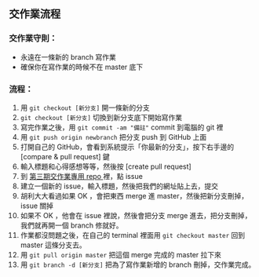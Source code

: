 ## 交作業流程

### 交作業守則：
* 永遠在一條新的 branch 寫作業
* 確保你在寫作業的時候不在 master 底下

### 流程：
1. 用 `git checkout [新分支]` 開一條新的分支
2. `git checkout [新分支]` 切換到新分支底下開始寫作業
3. 寫完作業之後，用 `git commit -am "備註"` commit 到電腦的 git 裡
4. 用 `git push origin newbranch` 把分支 push 到 GitHub 上面
5. 打開自己的 GitHub，會看到系統提示「你最新的分支」，按下右手邊的 [compare & pull request] 鍵
6. 輸入標題和心得感想等等，然後按 [create pull request]
7. 到 [第三期交作業專用 repo ](https://github.com/Lidemy/homeworks-3rd)裡，點 issue
8. 建立一個新的 issue，輸入標題，然後把我們的網址貼上去，提交
9. 胡利大大看過如果 OK ，會把東西 merge 進 master，然後把新分支刪掉，issue 關掉
10. 如果不 OK ，他會在 issue 裡說，然後會把分支 merge 進去，把分支刪掉，我們就再開一個 branch 修就好。
11. 作業都沒問題之後，在自己的 terminal 裡面用 `git checkout master` 回到 master 這條分支去。
12. 用 `git pull origin master` 把這個 merge 完成的 master 拉下來
13. 用 `git branch -d [新分支]` 把為了寫作業新增的 branch 刪掉，交作業完成。

